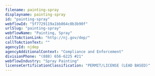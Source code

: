 ```yaml
---
filename: painting-spray
displayname: painting-spray
id: "painting-spray"
webflowId: "5f7729119a1bb864c0b3b90f"
urlSlug: "painting-spray"
webflowName: "Painting, Spray"
callToActionLink: "http://nj.gov/dep/"
callToActionText: ""
agencyId: njdep
agencyAdditionalContext: "Compliance and Enforcement"
divisionPhone: "(888) 656-6225 #21"
webflowIndustry: "Spray Painting"
licenseCertificationClassification: "PERMIT/LICENSE (LEAD BASED)"
---
```

